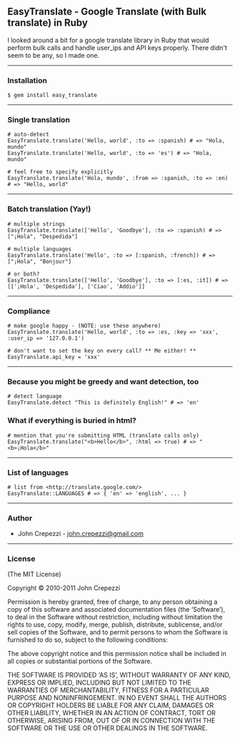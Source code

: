 ## EasyTranslate - Google Translate (with Bulk translate) in Ruby

I looked around a bit for a google translate library in Ruby that would perform bulk calls and handle user_ips and API keys properly.  There didn't seem to be any, so I made one.

---

### Installation

    $ gem install easy_translate

---

### Single translation

    # auto-detect
    EasyTranslate.translate('Hello, world', :to => :spanish) # => "Hola, mundo"
    EasyTranslate.translate('Hello, world', :to => 'es') # => "Hola, mundo"

    # feel free to specify explicitly 
    EasyTranslate.translate('Hola, mundo', :from => :spanish, :to => :en) # => "Hello, world"

---

### Batch translation (Yay!)

    # multiple strings
    EasyTranslate.translate(['Hello', 'Goodbye'], :to => :spanish) # => ["¡Hola", "Despedida"]

    # multiple languages
    EasyTranslate.translate('Hello', :to => [:spanish, :french]) # => ["¡Hola", "Bonjour"]

    # or both?
    EasyTranslate.translate(['Hello', 'Goodbye'], :to => [:es, :it]) # => [['¡Hola', 'Despedida'], ['Ciao', 'Addio']]

---

### Compliance

    # make google happy - (NOTE: use these anywhere)
    EasyTranslate.translate('Hello, world', :to => :es, :key => 'xxx', :user_ip => '127.0.0.1')

    # don't want to set the key on every call? ** Me either! **
    EasyTranslate.api_key = 'xxx'

---

### Because you might be greedy and want detection, too

    # detect language
    EasyTranslate.detect "This is definitely English!" # => 'en'

### What if everything is buried in html?

    # mention that you're submitting HTML (translate calls only)
    EasyTranslate.translate("<b>Hello</b>", :html => true) # => "<b>¡Hola</b>"

---

### List of languages

    # list from <http://translate.google.com/>
    EasyTranslate::LANGUAGES # => { 'en' => 'english', ... }

---

### Author

* John Crepezzi - john.crepezzi@gmail.com

---

### License

(The MIT License)

Copyright © 2010-2011 John Crepezzi

Permission is hereby granted, free of charge, to any person obtaining a copy of this software and associated documentation files (the ‘Software’), to deal in the Software without restriction, including without limitation the rights to use, copy, modify, merge, publish, distribute, sublicense, and/or sell copies of the Software, and to permit persons to whom the Software is furnished to do so, subject to the following conditions:

The above copyright notice and this permission notice shall be included in all copies or substantial portions of the Software.

THE SOFTWARE IS PROVIDED ‘AS IS’, WITHOUT WARRANTY OF ANY KIND, EXPRESS OR IMPLIED, INCLUDING BUT NOT LIMITED TO THE WARRANTIES OF MERCHANTABILITY, FITNESS FOR A PARTICULAR PURPOSE AND NONINFRINGEMENT. IN NO EVENT SHALL THE AUTHORS OR COPYRIGHT HOLDERS BE LIABLE FOR ANY CLAIM, DAMAGES OR OTHER LIABILITY, WHETHER IN AN ACTION OF CONTRACT, TORT OR OTHERWISE, ARISING FROM, OUT OF OR IN CONNECTION WITH THE SOFTWARE OR THE USE OR OTHER DEALINGS IN THE SOFTWARE.
